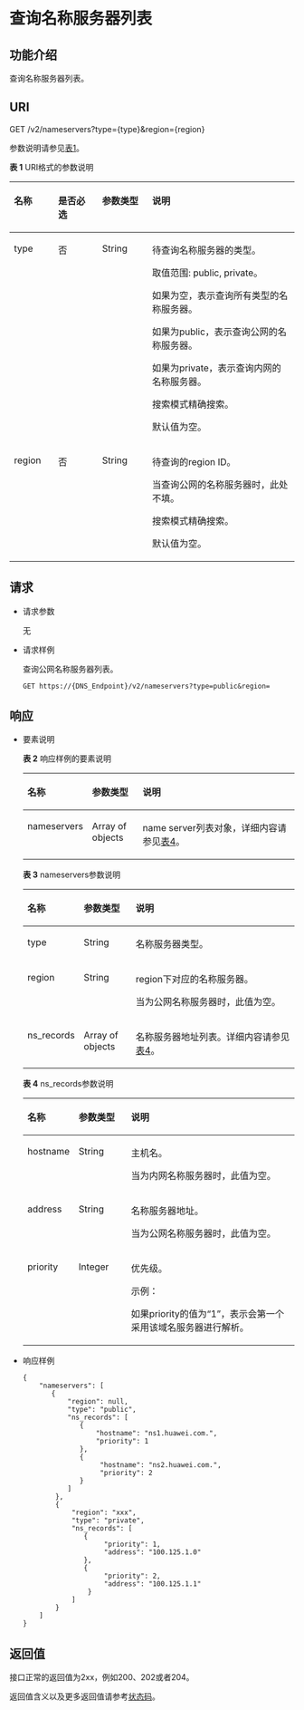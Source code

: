 # 查询名称服务器列表<a name="dns_api_69001"></a>

## 功能介绍<a name="section55898385"></a>

查询名称服务器列表。

## URI<a name="section33323423"></a>

GET /v2/nameservers?type=\{type\}&region=\{region\}

参数说明请参见[表1](#table14024165)。

**表 1**  URI格式的参数说明

<a name="table14024165"></a>
<table><thead align="left"><tr id="row26592044"><th class="cellrowborder" valign="top" width="15.459999999999999%" id="mcps1.2.5.1.1"><p id="p6471942"><a name="p6471942"></a><a name="p6471942"></a>名称</p>
</th>
<th class="cellrowborder" valign="top" width="15.459999999999999%" id="mcps1.2.5.1.2"><p id="p54465313"><a name="p54465313"></a><a name="p54465313"></a>是否必选</p>
</th>
<th class="cellrowborder" valign="top" width="17.53%" id="mcps1.2.5.1.3"><p id="p49614245"><a name="p49614245"></a><a name="p49614245"></a>参数类型</p>
</th>
<th class="cellrowborder" valign="top" width="51.55%" id="mcps1.2.5.1.4"><p id="p59330872"><a name="p59330872"></a><a name="p59330872"></a>说明</p>
</th>
</tr>
</thead>
<tbody><tr id="row4180202817472"><td class="cellrowborder" valign="top" width="15.459999999999999%" headers="mcps1.2.5.1.1 "><p id="p018017285477"><a name="p018017285477"></a><a name="p018017285477"></a>type</p>
</td>
<td class="cellrowborder" valign="top" width="15.459999999999999%" headers="mcps1.2.5.1.2 "><p id="p1318015282478"><a name="p1318015282478"></a><a name="p1318015282478"></a>否</p>
</td>
<td class="cellrowborder" valign="top" width="17.53%" headers="mcps1.2.5.1.3 "><p id="p20180192816474"><a name="p20180192816474"></a><a name="p20180192816474"></a>String</p>
</td>
<td class="cellrowborder" valign="top" width="51.55%" headers="mcps1.2.5.1.4 "><p id="p01801128184712"><a name="p01801128184712"></a><a name="p01801128184712"></a>待查询名称服务器的类型。</p>
<p id="p41263770114159"><a name="p41263770114159"></a><a name="p41263770114159"></a>取值范围: public, private。</p>
<p id="p299465716553"><a name="p299465716553"></a><a name="p299465716553"></a>如果为空，表示查询所有类型的名称服务器。</p>
<p id="p58671729155610"><a name="p58671729155610"></a><a name="p58671729155610"></a>如果为public，表示查询公网的名称服务器。</p>
<p id="p339073775614"><a name="p339073775614"></a><a name="p339073775614"></a>如果为private，表示查询内网的名称服务器。</p>
<p id="p89402038132417"><a name="p89402038132417"></a><a name="p89402038132417"></a>搜索模式精确搜索。</p>
<p id="p189098471136"><a name="p189098471136"></a><a name="p189098471136"></a>默认值为空。</p>
</td>
</tr>
<tr id="row13180428184718"><td class="cellrowborder" valign="top" width="15.459999999999999%" headers="mcps1.2.5.1.1 "><p id="p4180142811470"><a name="p4180142811470"></a><a name="p4180142811470"></a>region</p>
</td>
<td class="cellrowborder" valign="top" width="15.459999999999999%" headers="mcps1.2.5.1.2 "><p id="p118013280473"><a name="p118013280473"></a><a name="p118013280473"></a>否</p>
</td>
<td class="cellrowborder" valign="top" width="17.53%" headers="mcps1.2.5.1.3 "><p id="p11801028104711"><a name="p11801028104711"></a><a name="p11801028104711"></a>String</p>
</td>
<td class="cellrowborder" valign="top" width="51.55%" headers="mcps1.2.5.1.4 "><p id="p91801828124716"><a name="p91801828124716"></a><a name="p91801828124716"></a>待查询的region ID。</p>
<p id="p14556113785711"><a name="p14556113785711"></a><a name="p14556113785711"></a>当查询公网的名称服务器时，此处不填。</p>
<p id="p5217745192820"><a name="p5217745192820"></a><a name="p5217745192820"></a>搜索模式精确搜索。</p>
<p id="p1315013201584"><a name="p1315013201584"></a><a name="p1315013201584"></a>默认值为空。</p>
</td>
</tr>
</tbody>
</table>

## 请求<a name="section31475357"></a>

-   请求参数

    无

-   请求样例

    查询公网名称服务器列表。

    ```
    GET https://{DNS_Endpoint}/v2/nameservers?type=public&region=
    ```


## 响应<a name="section14842765"></a>

-   要素说明

    **表 2**  响应样例的要素说明

    <a name="table2534644119347"></a>
    <table><thead align="left"><tr id="row2134485619347"><th class="cellrowborder" valign="top" width="18.47%" id="mcps1.2.4.1.1"><p id="p5121175619347"><a name="p5121175619347"></a><a name="p5121175619347"></a>名称</p>
    </th>
    <th class="cellrowborder" valign="top" width="19.040000000000003%" id="mcps1.2.4.1.2"><p id="p5451156519347"><a name="p5451156519347"></a><a name="p5451156519347"></a>参数类型</p>
    </th>
    <th class="cellrowborder" valign="top" width="62.49%" id="mcps1.2.4.1.3"><p id="p5336061019347"><a name="p5336061019347"></a><a name="p5336061019347"></a>说明</p>
    </th>
    </tr>
    </thead>
    <tbody><tr id="row2724213119347"><td class="cellrowborder" valign="top" width="18.47%" headers="mcps1.2.4.1.1 "><p id="p5912903419347"><a name="p5912903419347"></a><a name="p5912903419347"></a>nameservers</p>
    </td>
    <td class="cellrowborder" valign="top" width="19.040000000000003%" headers="mcps1.2.4.1.2 "><p id="p2472241219347"><a name="p2472241219347"></a><a name="p2472241219347"></a>Array of objects</p>
    </td>
    <td class="cellrowborder" valign="top" width="62.49%" headers="mcps1.2.4.1.3 "><p id="p64387025171923"><a name="p64387025171923"></a><a name="p64387025171923"></a>name server列表对象，详细内容请参见<a href="#table3847447219326">表4</a>。</p>
    </td>
    </tr>
    </tbody>
    </table>

    **表 3**  nameservers参数说明

    <a name="table6912840114213"></a>
    <table><thead align="left"><tr id="row14912340114211"><th class="cellrowborder" valign="top" width="18.47%" id="mcps1.2.4.1.1"><p id="p79131640154215"><a name="p79131640154215"></a><a name="p79131640154215"></a>名称</p>
    </th>
    <th class="cellrowborder" valign="top" width="19.33%" id="mcps1.2.4.1.2"><p id="p139131040154219"><a name="p139131040154219"></a><a name="p139131040154219"></a>参数类型</p>
    </th>
    <th class="cellrowborder" valign="top" width="62.2%" id="mcps1.2.4.1.3"><p id="p1991314064217"><a name="p1991314064217"></a><a name="p1991314064217"></a>说明</p>
    </th>
    </tr>
    </thead>
    <tbody><tr id="row19913540194219"><td class="cellrowborder" valign="top" width="18.47%" headers="mcps1.2.4.1.1 "><p id="p991334019425"><a name="p991334019425"></a><a name="p991334019425"></a>type</p>
    </td>
    <td class="cellrowborder" valign="top" width="19.33%" headers="mcps1.2.4.1.2 "><p id="p391312406424"><a name="p391312406424"></a><a name="p391312406424"></a>String</p>
    </td>
    <td class="cellrowborder" valign="top" width="62.2%" headers="mcps1.2.4.1.3 "><p id="p7913134064210"><a name="p7913134064210"></a><a name="p7913134064210"></a>名称服务器类型。</p>
    </td>
    </tr>
    <tr id="row14913134012427"><td class="cellrowborder" valign="top" width="18.47%" headers="mcps1.2.4.1.1 "><p id="p4913134017424"><a name="p4913134017424"></a><a name="p4913134017424"></a>region</p>
    </td>
    <td class="cellrowborder" valign="top" width="19.33%" headers="mcps1.2.4.1.2 "><p id="p1791364014217"><a name="p1791364014217"></a><a name="p1791364014217"></a>String</p>
    </td>
    <td class="cellrowborder" valign="top" width="62.2%" headers="mcps1.2.4.1.3 "><p id="p691314401428"><a name="p691314401428"></a><a name="p691314401428"></a>region下对应的名称服务器。</p>
    <p id="p1791354019428"><a name="p1791354019428"></a><a name="p1791354019428"></a>当为公网名称服务器时，此值为空。</p>
    </td>
    </tr>
    <tr id="row49131840134215"><td class="cellrowborder" valign="top" width="18.47%" headers="mcps1.2.4.1.1 "><p id="p891311406423"><a name="p891311406423"></a><a name="p891311406423"></a>ns_records</p>
    </td>
    <td class="cellrowborder" valign="top" width="19.33%" headers="mcps1.2.4.1.2 "><p id="p6913114012427"><a name="p6913114012427"></a><a name="p6913114012427"></a>Array of objects</p>
    </td>
    <td class="cellrowborder" valign="top" width="62.2%" headers="mcps1.2.4.1.3 "><p id="p391384017427"><a name="p391384017427"></a><a name="p391384017427"></a>名称服务器地址列表。详细内容请参见<a href="#table3847447219326">表4</a>。</p>
    </td>
    </tr>
    </tbody>
    </table>

    **表 4**  ns\_records参数说明

    <a name="table3847447219326"></a>
    <table><thead align="left"><tr id="row3833649519326"><th class="cellrowborder" valign="top" width="18.47%" id="mcps1.2.4.1.1"><p id="p3493722219342"><a name="p3493722219342"></a><a name="p3493722219342"></a>名称</p>
    </th>
    <th class="cellrowborder" valign="top" width="19.33%" id="mcps1.2.4.1.2"><p id="p1134272819342"><a name="p1134272819342"></a><a name="p1134272819342"></a>参数类型</p>
    </th>
    <th class="cellrowborder" valign="top" width="62.2%" id="mcps1.2.4.1.3"><p id="p4634576219342"><a name="p4634576219342"></a><a name="p4634576219342"></a>说明</p>
    </th>
    </tr>
    </thead>
    <tbody><tr id="row3753895719326"><td class="cellrowborder" valign="top" width="18.47%" headers="mcps1.2.4.1.1 "><p id="p19222756195728"><a name="p19222756195728"></a><a name="p19222756195728"></a>hostname</p>
    </td>
    <td class="cellrowborder" valign="top" width="19.33%" headers="mcps1.2.4.1.2 "><p id="p13539398195728"><a name="p13539398195728"></a><a name="p13539398195728"></a>String</p>
    </td>
    <td class="cellrowborder" valign="top" width="62.2%" headers="mcps1.2.4.1.3 "><p id="p22949440195728"><a name="p22949440195728"></a><a name="p22949440195728"></a>主机名。</p>
    <p id="p4898103704118"><a name="p4898103704118"></a><a name="p4898103704118"></a>当为内网名称服务器时，此值为空。</p>
    </td>
    </tr>
    <tr id="row16468193674011"><td class="cellrowborder" valign="top" width="18.47%" headers="mcps1.2.4.1.1 "><p id="p4303156518517"><a name="p4303156518517"></a><a name="p4303156518517"></a>address</p>
    </td>
    <td class="cellrowborder" valign="top" width="19.33%" headers="mcps1.2.4.1.2 "><p id="p6300470318517"><a name="p6300470318517"></a><a name="p6300470318517"></a>String</p>
    </td>
    <td class="cellrowborder" valign="top" width="62.2%" headers="mcps1.2.4.1.3 "><p id="p310733418517"><a name="p310733418517"></a><a name="p310733418517"></a>名称服务器地址。</p>
    <p id="p1169244212401"><a name="p1169244212401"></a><a name="p1169244212401"></a>当为公网名称服务器时，此值为空。</p>
    </td>
    </tr>
    <tr id="row4963379019326"><td class="cellrowborder" valign="top" width="18.47%" headers="mcps1.2.4.1.1 "><p id="p20035160195728"><a name="p20035160195728"></a><a name="p20035160195728"></a>priority</p>
    </td>
    <td class="cellrowborder" valign="top" width="19.33%" headers="mcps1.2.4.1.2 "><p id="p12235287195728"><a name="p12235287195728"></a><a name="p12235287195728"></a>Integer</p>
    </td>
    <td class="cellrowborder" valign="top" width="62.2%" headers="mcps1.2.4.1.3 "><p id="p51534186195728"><a name="p51534186195728"></a><a name="p51534186195728"></a>优先级。</p>
    <p id="p63758461163042"><a name="p63758461163042"></a><a name="p63758461163042"></a>示例：</p>
    <p id="p19928749162855"><a name="p19928749162855"></a><a name="p19928749162855"></a>如果priority的值为“1”，表示会第一个采用该域名服务器进行解析。</p>
    </td>
    </tr>
    </tbody>
    </table>


-   响应样例

    ```
    {
        "nameservers": [
           {
               "region": null,
               "type": "public",
               "ns_records": [
                  {
                      "hostname": "ns1.huawei.com.",
                      "priority": 1
                  },
                  {
                       "hostname": "ns2.huawei.com.",
                       "priority": 2
                  }
               ]
            },
            {
                "region": "xxx",
                "type": "private",
                "ns_records": [
                   {
                        "priority": 1,
                        "address": "100.125.1.0"
                   },
                   {
                        "priority": 2,
                        "address": "100.125.1.1"
                    }
                ]
            }
        ]
    }
    
    ```


## 返回值<a name="section9249181042119"></a>

接口正常的返回值为2xx，例如200、202或者204。

返回值含义以及更多返回值请参考[状态码](状态码.md)。


